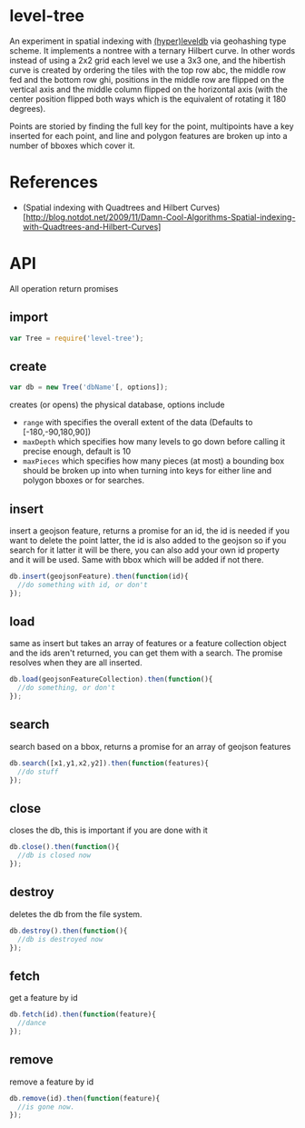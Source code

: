 level-tree
===

An experiment in spatial indexing with [(hyper)leveldb](https://github.com/rvagg/node-leveldown/tree/hyper-leveldb) via geohashing type scheme. It implements a nontree with a ternary Hilbert curve.  In other words instead of using a 2x2 grid each level we use a 3x3 one, and the hibertish curve is created by ordering the tiles with the top row abc, the middle row fed and the bottom row ghi, positions in the middle row are flipped on the vertical axis and the middle column flipped on the horizontal axis (with the center position flipped both ways which is the equivalent of rotating it 180 degrees).

Points are storied by finding the full key for the point, multipoints have a key inserted for each point, and line and polygon features are broken up into a number of bboxes which cover it.

References 
===

- (Spatial indexing with Quadtrees and Hilbert Curves)[http://blog.notdot.net/2009/11/Damn-Cool-Algorithms-Spatial-indexing-with-Quadtrees-and-Hilbert-Curves]

API
===

All operation return promises

import
----

```javascript
var Tree = require('level-tree');
```

create
---

```javascript
var db = new Tree('dbName'[, options]);
```

creates (or opens) the physical database, options include 

- `range` with specifies the overall extent of the data (Defaults to [-180,-90,180,90])
- `maxDepth` which specifies how many levels to go down before calling it precise enough, default is 10
- `maxPieces` which specifies how many pieces (at most) a bounding box should be broken up into when turning into keys for either line and polygon bboxes or for searches.

insert
----

insert a geojson feature, returns a promise for an id, the id is needed if you want to delete the point latter, the id is also added to the geojson so if you search for it latter it will be there, you can also add your own id property and it will be used. Same with bbox which will be added if not there.

```javascript
db.insert(geojsonFeature).then(function(id){
  //do something with id, or don't
});
```

load
---

same as insert but takes an array of features or a feature collection object and the ids aren't returned, you can get them with a search.  The promise resolves when they are all inserted.

```javascript
db.load(geojsonFeatureCollection).then(function(){
  //do something, or don't
});
```

search
---

search based on a bbox, returns a promise for an array of geojson features

```javascript
db.search([x1,y1,x2,y2]).then(function(features){
  //do stuff
});
```

close
---

closes the db, this is important if you are done with it

```javascript
db.close().then(function(){
  //db is closed now
});
```

destroy
---

deletes the db from the file system.

```javascript
db.destroy().then(function(){
  //db is destroyed now
});
```

fetch
---

get a feature by id

```javascript
db.fetch(id).then(function(feature){
  //dance
});
```

remove
---

remove a feature by id

```javascript
db.remove(id).then(function(feature){
  //is gone now.
});